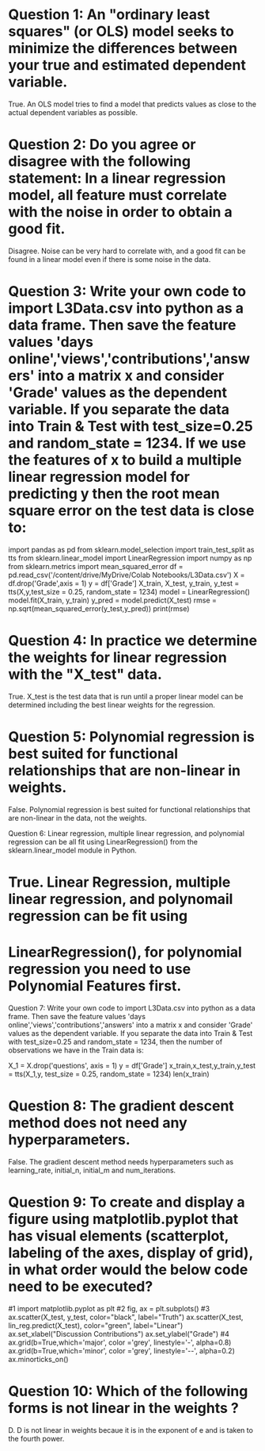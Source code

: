 # Question 1: An "ordinary least squares" (or OLS) model seeks to minimize the differences between your true and estimated dependent variable.

True. An OLS model tries to find a model that predicts values as close to the actual dependent variables as possible.

# Question 2: Do you agree or disagree with the following statement: In a linear regression model, all feature must correlate with the noise in order to obtain a good fit.

Disagree. Noise can be very hard to correlate with, and a good fit can be found in a linear model even if there is some noise in the data.

# Question 3: Write your own code to import L3Data.csv into python as a data frame. Then save the feature values  'days online','views','contributions','answers' into a matrix x and consider 'Grade' values as the dependent variable. If you separate the data into Train & Test with test_size=0.25 and random_state = 1234. If we use the features of x to build a multiple linear regression model for predicting y then the root mean square error on the test data is close to:

import pandas as pd
from sklearn.model_selection import train_test_split as tts
from sklearn.linear_model import LinearRegression
import numpy as np
from sklearn.metrics import mean_squared_error
df = pd.read_csv('/content/drive/MyDrive/Colab Notebooks/L3Data.csv')
X = df.drop('Grade',axis = 1)
y = df['Grade']
X_train, X_test, y_train, y_test = tts(X,y,test_size = 0.25, random_state = 1234)
model = LinearRegression()
model.fit(X_train, y_train)
y_pred = model.predict(X_test)
rmse = np.sqrt(mean_squared_error(y_test,y_pred))
print(rmse)

# Question 4: In practice we determine the weights for linear regression with the "X_test" data.

True. X_test is the test data that is run until a proper linear model can be determined including the best linear weights for the regression. 

# Question 5: Polynomial regression is best suited for functional relationships that are non-linear in weights.

False. Polynomial regression is best suited for functional relationships that are non-linear
       in the data, not the weights. 

Question 6: Linear regression, multiple linear regression, and polynomial regression can be all fit using LinearRegression() from the sklearn.linear_model module in Python.

# True. Linear Regression, multiple linear regression, and polynomail regression can be fit using
#       LinearRegression(), for polynomial regression you need to use Polynomial Features first. 

Question 7: Write your own code to import L3Data.csv into python as a data frame. Then save the feature values  'days online','views','contributions','answers' into a matrix x and consider 'Grade' values as the dependent variable. If you separate the data into Train & Test with test_size=0.25 and random_state = 1234, then the number of observations we have in the Train data is:

X_1 = X.drop('questions', axis = 1)
y = df['Grade']
x_train,x_test,y_train,y_test = tts(X_1,y, test_size = 0.25, random_state = 1234)
len(x_train)

# Question 8: The gradient descent method does not need any hyperparameters.

False. The gradient descent method needs hyperparameters such as learning_rate, initial_n, initial_m
       and num_iterations.

# Question 9: To create and display a figure using matplotlib.pyplot that has visual elements (scatterplot, labeling of the axes, display of grid), in what order would the below code need to be executed?

#1
import matplotlib.pyplot as plt
#2
fig, ax = plt.subplots()
#3
ax.scatter(X_test, y_test, color="black", label="Truth")
ax.scatter(X_test, lin_reg.predict(X_test), color="green", label="Linear")
ax.set_xlabel("Discussion Contributions")
ax.set_ylabel("Grade")
#4
ax.grid(b=True,which='major', color ='grey', linestyle='-', alpha=0.8)
ax.grid(b=True,which='minor', color ='grey', linestyle='--', alpha=0.2)
ax.minorticks_on()

# Question 10: Which of the following forms is not  linear in the weights ?

D. D is not linear in weights becaue it is in the exponent of e and is taken to the fourth power. 

